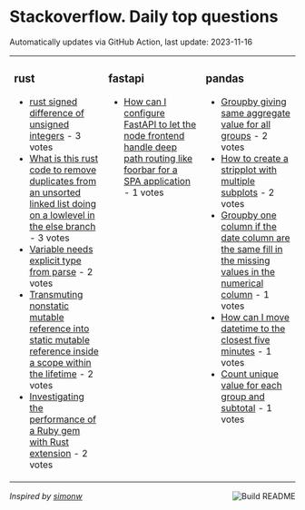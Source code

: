 # Stackoverflow. Daily top questions 

Automatically updates via GitHub Action, last update: <!-- date starts -->2023-11-16<!-- date ends -->


<table><tr><td valign="top" width="33%">

### rust
<!-- rust starts -->
* [rust signed difference of unsigned integers](https://stackoverflow.com/questions/77492137/rust-signed-difference-of-unsigned-integers) - 3 votes
* [What is this rust code to remove duplicates from an unsorted linked list doing on a lowlevel in the else branch](https://stackoverflow.com/questions/77486751/what-is-this-rust-code-to-remove-duplicates-from-an-unsorted-linked-list-doing-o) - 3 votes
* [Variable needs explicit type from parse](https://stackoverflow.com/questions/77489425/variable-needs-explicit-type-from-parse) - 2 votes
* [Transmuting nonstatic mutable reference into static mutable reference inside a scope within the lifetime](https://stackoverflow.com/questions/77488584/transmuting-non-static-mutable-reference-into-static-mutable-reference-inside-a) - 2 votes
* [Investigating the performance of a Ruby gem with Rust extension](https://stackoverflow.com/questions/77494199/investigating-the-performance-of-a-ruby-gem-with-rust-extension) - 2 votes
<!-- rust ends -->
</td><td valign="top" width="34%">


### fastapi
<!-- fastapi starts -->
* [How can I configure FastAPI to let the node frontend handle deep path routing like foorbar for a SPA application](https://stackoverflow.com/questions/77495191/how-can-i-configure-fastapi-to-let-the-node-frontend-handle-deep-path-routing-li) - 1 votes
<!-- fastapi ends -->
</td><td valign="top" width="34%">


### pandas
<!-- pandas starts -->
* [Groupby giving same aggregate value for all groups](https://stackoverflow.com/questions/77489704/groupby-giving-same-aggregate-value-for-all-groups) - 2 votes
* [How to create a stripplot with multiple subplots](https://stackoverflow.com/questions/77492044/how-to-create-a-stripplot-with-multiple-subplots) - 2 votes
* [Groupby one column if the date column are the same fill in the missing values in the numerical column](https://stackoverflow.com/questions/77485020/groupby-one-column-if-the-date-column-are-the-same-fill-in-the-missing-values) - 1 votes
* [How can I move datetime to the closest five minutes](https://stackoverflow.com/questions/77494746/how-can-i-move-datetime-to-the-closest-five-minutes) - 1 votes
* [Count unique value for each group and subtotal](https://stackoverflow.com/questions/77492920/count-unique-value-for-each-group-and-subtotal) - 1 votes
<!-- pandas ends -->
</td></tr></table>

<a href="https://github.com/hp0404/hp0404/actions"><img src="https://github.com/hp0404/hp0404/workflows/Build%20README/badge.svg" align="right" alt="Build README"></a> <p>*Inspired by  [simonw](https://github.com/simonw/simonw)*</p>

